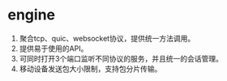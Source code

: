 # engine

1. 聚合tcp、quic、websocket协议，提供统一方法调用。
2. 提供易于使用的API。
3. 可同时打开3个端口监听不同协议的服务，并且统一的会话管理。
4. 移动设备发送包大小限制，支持包分片传输。



